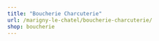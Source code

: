 ```yaml
---
title: "Boucherie Charcuterie"
url: /marigny-le-chatel/boucherie-charcuterie/
shop: boucherie
---
```

